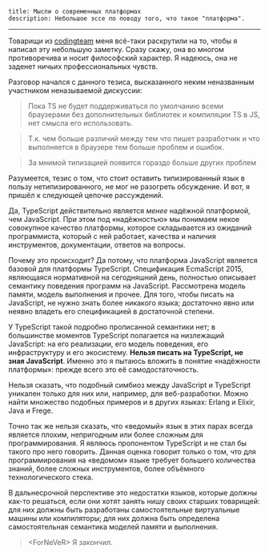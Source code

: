     title: Мысли о современных платформах
    description: Небольшое эссе по поводу того, что такое "платформа".
---

Товарищи из [codingteam][] меня всё-таки раскрутили на то, чтобы я написал эту
небольшую заметку. Сразу скажу, она во многом противоречива и носит философский
характер. Я надеюсь, она не заденет ничьих профессиональных чувств.

Разговор начался с данного тезиса, высказанного неким неназванным участником
неназываемой дискуссии:

> Пока TS не будет поддерживаться по умолчанию всеми браузерами без
дополнительных библиотек и компиляции TS в JS, нет смысла его использовать.

> Т.к. чем больше различий между тем что пишет разработчик и что выполняется в
браузере тем больше проблем и ошибок.

> За мнимой типизацией появится гораздо больше других проблем

Разумеется, тезис о том, что стоит оставить типизированный язык в пользу
нетипизированного, не мог не разогреть обсуждение. И вот, я пришёл к следующей
цепочке рассуждений.

Да, TypeScript действительно является _менее_ надёжной платформой, чем
JavaScript. При этом под «надёжностью» мы понимаем некое совокупное качество
платформы, которое складывается из ожиданий программиста, который с ней
работает, качества и наличия инструментов, документации, ответов на вопросы.

Почему это происходит? Да потому, что платформа JavaScript является базовой для
платформы TypeScript. Спецификация EcmaScript 2015, являющаяся нормативной на
сегодняшний день, полностью описывает семантику поведения программ на
JavaScript. Рассмотрена модель памяти, модель выполнения и прочее. Для того,
чтобы писать на JavaScript, не нужно знать более никакого языка; достаточно явно
или неявно владеть его спецификацией в достаточной степени.

У TypeScript такой подробно прописанной семантики нет; в большинстве моментов
TypeScript полагается на низлежащий JavaScript: на его реализации, его модель
поведения, его инфраструктуру и его экосистему. **Нельзя писать на TypeScript,
не зная JavaScript**. Именно это я пытаюсь вложить в понятие «надёжности
платформы»: прежде всего это её самодостаточность.

Нельзя сказать, что подобный симбиоз между JavaScript и TypeScript уникален
только для них или, например, для веб-разработки. Можно найти множество подобных
примеров и в других языках: Erlang и Elixir, Java и Frege.

Точно так же нельзя сказать, что «ведомый» язык в этих парах всегда является
плохим, непригодным или более сложным для программирования. Я являюсь
пропонентом TypeScript и не стал бы такого про него говорить. Данная оценка
говорит только о том, что для программирования на «ведомом» языке требует
большего количества знаний, более сложных инструментов, более объёмного
технологического стека.

В дальнесрочной перспективе это недостатки языков, которые должны как-то
решаться, если они хотят занять нишу своих старших товарищей: для них должны
быть разработаны самостоятельные виртуальные машины или компиляторы; для них
должна быть определена самостоятельная семантика моделей памяти и выполнения.

> &lt;ForNeVeR> Я закончил.

[codingteam]: xmpp:codingteam@conference.jabber.ru
